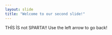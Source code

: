 ```yaml
---
layout: slide
title: "Welcome to our second slide!"
---
```

THİS İS not SPARTA!!
Use the left arrow to go back!
